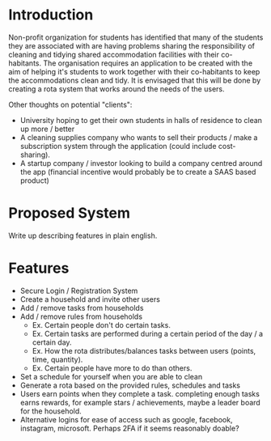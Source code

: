 # Introduction
Non-profit organization for students has identified that many of the students they are associated with are having problems sharing the responsibility of cleaning and tidying shared accommodation facilities with their co-habitants. The organisation requires an application to be created with the aim of helping it's students to work together with their co-habitants to keep the accommodations clean and tidy. It is envisaged that this will be done by creating a rota system that works around the needs of the users.

Other thoughts on potential "clients":
- University hoping to get their own students in halls of residence to clean up more / better
- A cleaning supplies company who wants to sell their products / make a subscription system through the application (could include cost-sharing).
- A startup company / investor looking to build a company centred around the app (financial incentive would probably be to create a SAAS based product)
# Proposed System
Write up describing features in plain english.

# Features
- Secure Login / Registration System
- Create a household and invite other users
- Add / remove tasks from households
- Add / remove rules from households
	- Ex. Certain people don't do certain tasks.
	- Ex. Certain tasks are performed during a certain period of the day / a certain day.
	- Ex. How the rota distributes/balances tasks between users (points, time, quantity).
	- Ex. Certain people have more to do than others.
- Set a schedule for yourself when you are able to clean
- Generate a rota based on the provided rules, schedules and tasks
- Users earn points when they complete a task. completing enough tasks earns rewards, for example stars / achievements, maybe a leader board for the household.
- Alternative logins for ease of access such as google, facebook, instagram, microsoft. Perhaps 2FA if it seems reasonably doable?